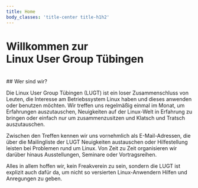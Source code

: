 ```yaml
---
title: Home
body_classes: 'title-center title-h1h2'
---
```


# Willkommen zur <br> **L**inux **U**ser **G**roup **T**übingen
<br>
## Wer sind wir?

Die Linux User Group Tübingen (LUGT) ist ein loser Zusammenschluss von Leuten, die Interesse am Betriebssystem Linux haben und dieses anwenden oder benutzen möchten. Wir treffen uns regelmäßig einmal im Monat, um Erfahrungen auszutauschen, Neuigkeiten auf der Linux-Welt in Erfahrung zu bringen oder einfach nur um zusammenzusitzen und Klatsch und Tratsch auszutauschen.

Zwischen den Treffen kennen wir uns vornehmlich als E-Mail-Adressen, die über die Mailingliste der LUGT Neuigkeiten austauschen oder Hilfestellung leisten bei Problemen rund um Linux. Von Zeit zu Zeit organisieren wir darüber hinaus Ausstellungen, Seminare oder Vortragsreihen.

Alles in allem hoffen wir, kein Freakverein zu sein, sondern die LUGT ist explizit auch dafür da, um nicht so versierten Linux-Anwendern Hilfen und Anregungen zu geben. 
